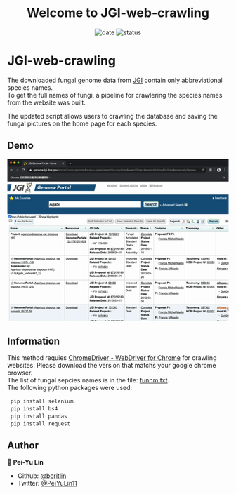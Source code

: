 <h1 align="center">Welcome to JGI-web-crawling </h1>
<p align="center">
  <a>
    <img alt="date" src="https://img.shields.io/github/last-commit/beritlin/JGI-web-crawling" target="_blank" />
  </a>
  <a>
    <img alt="status" src="https://img.shields.io/badge/status-done-lightgrey.svg" target="_blank" />
  </a>
</p>


# JGI-web-crawling

The downloaded fungal genome data from [JGI](http://jgi.doe.gov/) contain only abbreviational species names.
</br> 
To get the full names of fungi, a pipeline for crawlering the species names from the website was built.</br> 

The updated script allows users to crawling the database and saving the fungal pictures on the home page for each species. 
</br> 

##  Demo

![](./demo.gif)
##  Information

This method requies [ChromeDriver - WebDriver for Chrome](https://chromedriver.chromium.org/) for crawling websites. Please download the version that matchs your google chrome browser.
</br> 
The list of fungal sepcies names is in the file: [funnm.txt](https://github.com/beritlin/JGI-web-crawling/blob/master/funnm.txt).
</br>
The following python packages were used:

```python
 pip install selenium 
 pip install bs4 
 pip install pandas 
 pip install request
```

## Author

🥀  **Pei-Yu Lin**
- Github: [@beritlin](https://github.com/beritlin)
- Twitter: [@PeiYuLin11](https://twitter.com/PeiYuLin11) 
